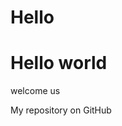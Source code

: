 # Hello
<html>
<h1 text-align="center">Hello world</h1>
<p>welcome us</p>
</html>
My  repository on GitHub
